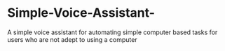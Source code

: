 # Simple-Voice-Assistant-
A simple voice assistant for automating simple computer based tasks for users who are not adept to using a computer
